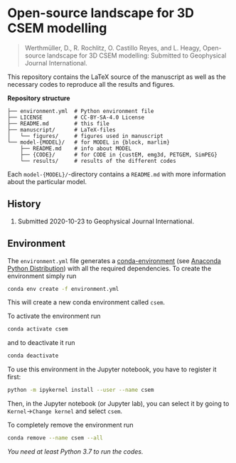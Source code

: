 # Open-source landscape for 3D CSEM modelling

> Werthmüller, D., R. Rochlitz, O. Castillo Reyes, and L. Heagy,
> Open-source landscape for 3D CSEM modelling:
> Submitted to Geophysical Journal International.


This repository contains the LaTeX source of the manuscript as well as the
necessary codes to reproduce all the results and figures.

**Repository structure**

    ├── environment.yml  # Python environment file
    ├── LICENSE          # CC-BY-SA-4.0 License
    ├── README.md        # this file
    ├── manuscript/      # LaTeX-files
    │   └── figures/     # figures used in manuscript
    └── model-{MODEL}/   # for MODEL in {block, marlim}
        ├── README.md    # info about MODEL
        ├── {CODE}/      # for CODE in {custEM, emg3d, PETGEM, SimPEG}
        └── results/     # results of the different codes

Each `model-{MODEL}/`-directory contains a `README.md` with more information
about the particular model.


## History

1. Submitted 2020-10-23 to Geophysical Journal International.


## Environment

The `environment.yml` file generates a
[conda-environment](https://docs.conda.io/projects/conda/en/latest/user-guide/concepts/environments.html)
(see [Anaconda Python Distribution](https://www.anaconda.com/distribution))
with all the required dependencies. To create the environment simply run

```bash
conda env create -f environment.yml
```
This will create a new conda environment called `csem`.

To activate the environment run
```bash
conda activate csem
```
and to deactivate it run
```bash
conda deactivate
```

To use this environment in the Jupyter notebook, you have to register it first:
```bash
python -m ipykernel install --user --name csem
```
Then, in the Jupyter notebook (or Jupyter lab), you can select it by going to
`Kernel`->`Change kernel` and select `csem`.

To completely remove the environment run
```bash
conda remove --name csem --all
```

_You need at least Python 3.7 to run the codes._
